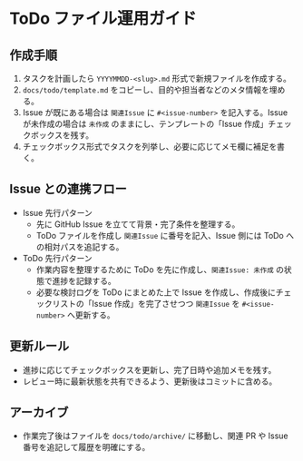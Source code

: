 # ToDo ファイル運用ガイド

## 作成手順
1. タスクを計画したら `YYYYMMDD-<slug>.md` 形式で新規ファイルを作成する。
2. `docs/todo/template.md` をコピーし、目的や担当者などのメタ情報を埋める。
3. Issue が既にある場合は `関連Issue` に `#<issue-number>` を記入する。Issue が未作成の場合は `未作成` のままにし、テンプレートの「Issue 作成」チェックボックスを残す。
4. チェックボックス形式でタスクを列挙し、必要に応じてメモ欄に補足を書く。

## Issue との連携フロー
- Issue 先行パターン
  - 先に GitHub Issue を立てて背景・完了条件を整理する。
  - ToDo ファイルを作成し `関連Issue` に番号を記入、Issue 側には ToDo への相対パスを追記する。
- ToDo 先行パターン
  - 作業内容を整理するために ToDo を先に作成し、`関連Issue: 未作成` の状態で進捗を記録する。
  - 必要な検討ログを ToDo にまとめた上で Issue を作成し、作成後にチェックリストの「Issue 作成」を完了させつつ `関連Issue` を `#<issue-number>` へ更新する。

## 更新ルール
- 進捗に応じてチェックボックスを更新し、完了日時や追加メモを残す。
- レビュー時に最新状態を共有できるよう、更新後はコミットに含める。

## アーカイブ
- 作業完了後はファイルを `docs/todo/archive/` に移動し、関連 PR や Issue 番号を追記して履歴を明確にする。
